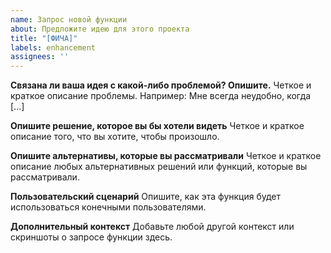 ```yaml
---
name: Запрос новой функции
about: Предложите идею для этого проекта
title: "[ФИЧА]"
labels: enhancement
assignees: ''
---
```


**Связана ли ваша идея с какой-либо проблемой? Опишите.**
Четкое и краткое описание проблемы. Например: Мне всегда неудобно, когда [...]

**Опишите решение, которое вы бы хотели видеть**
Четкое и краткое описание того, что вы хотите, чтобы произошло.

**Опишите альтернативы, которые вы рассматривали**
Четкое и краткое описание любых альтернативных решений или функций, которые вы рассматривали.

**Пользовательский сценарий**
Опишите, как эта функция будет использоваться конечными пользователями.

**Дополнительный контекст**
Добавьте любой другой контекст или скриншоты о запросе функции здесь. 